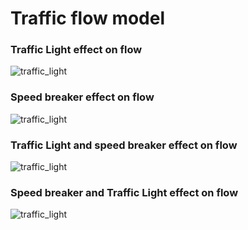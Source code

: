 # Traffic flow model

### Traffic Light effect on flow

![traffic_light](https://github.com/koriavinash1/MathematicalModelling/blob/master/TrafficFlow/imgs/tl-movie.gif)

### Speed breaker effect on flow

![traffic_light](https://github.com/koriavinash1/MathematicalModelling/blob/master/TrafficFlow/imgs/sb-movie.gif)

### Traffic Light and speed breaker effect on flow

![traffic_light](https://github.com/koriavinash1/MathematicalModelling/blob/master/TrafficFlow/imgs/tl-sb-movie.gif)


### Speed breaker and Traffic Light effect on flow

![traffic_light](https://github.com/koriavinash1/MathematicalModelling/blob/master/TrafficFlow/imgs/tl-sb1-movie.gif)
